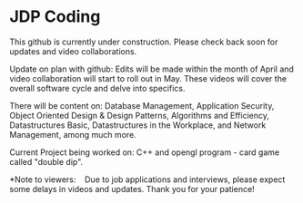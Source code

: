 # JDP Coding 

This github is currently under construction. Please check back soon for updates and video collaborations.

Update on plan with github: Edits will be made within the month of April and video collaboration will start to roll out in May. These videos will cover the overall software cycle and delve into specifics.

There will be content on: Database Management, Application Security, Object Oriented Design & Design Patterns, Algorithms and Efficiency, Datastructures Basic, Datastructures in the Workplace, and Network Management, among much more. 

Current Project being worked on: C++ and opengl program - card game called "double dip". 

*Note to viewers:
    Due to job applications and interviews, please expect some delays in videos and updates. Thank you for your patience!
